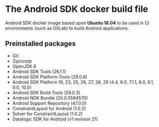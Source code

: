 # The Android SDK docker build file

Android SDK docker image based upon **Ubuntu 18.04** to be used in CI environments (such as GitLab) to build Android applications.

## Preinstalled packages

- Git
- Zip/unzip
- OpenJDK 8
- Android SDK Tools (26.1.1)
- Android SDK Platform-Tools (29.0.6)
- Android SDK Platform 19, 23, 25, 26, 27, 28, 29 (4.4, 6.0, 7.1.1, 8.0, 8.1, 9.0, 10.0)
- Android SDK Build-Tools (29.0.3)
- Android NDK Bundle (20.0.5594570)
- Android Support Repository (47.0.0)
- ConstraintLayout for Android (1.0.2)
- Solver for ConstraintLayout (1.0.2)
- Datalogic SDK for Android (v1 revision 21)
